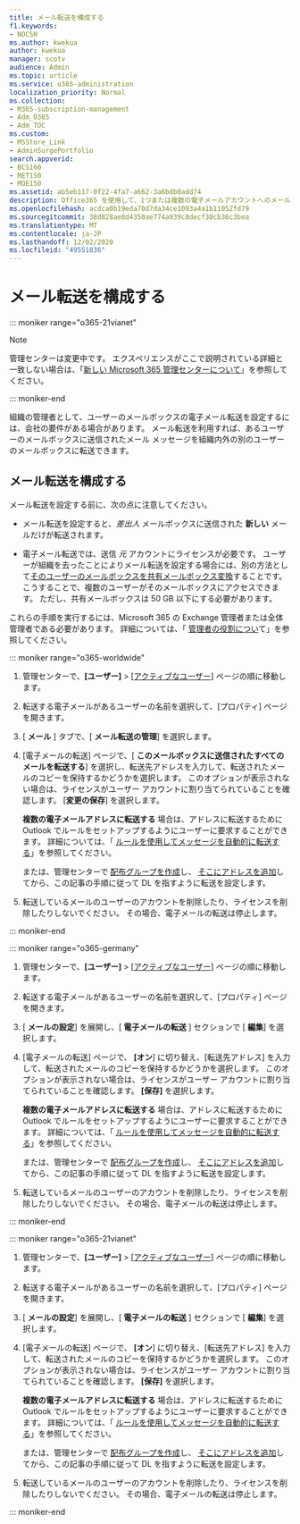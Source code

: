 ```yaml
---
title: メール転送を構成する
f1.keywords:
- NOCSH
ms.author: kwekua
author: kwekua
manager: scotv
audience: Admin
ms.topic: article
ms.service: o365-administration
localization_priority: Normal
ms.collection:
- M365-subscription-management
- Adm_O365
- Adm_TOC
ms.custom:
- MSStore_Link
- AdminSurgePortfolio
search.appverid:
- BCS160
- MET150
- MOE150
ms.assetid: ab5eb117-0f22-4fa7-a662-3a6bdb0add74
description: Office365 を使用して、1つまたは複数の電子メールアカウントへのメール転送を設定します。
ms.openlocfilehash: acdca0b19eda70d7da34ce1093a4a1b11052fd79
ms.sourcegitcommit: 38d828ae8d4350ae774a939c8decf30cb36c3bea
ms.translationtype: MT
ms.contentlocale: ja-JP
ms.lasthandoff: 12/02/2020
ms.locfileid: "49551836"
---
```

# <a name="configure-email-forwarding"></a>メール転送を構成する

::: moniker range="o365-21vianet"

> [!NOTE]
> 管理センターは変更中です。 エクスペリエンスがここで説明されている詳細と一致しない場合は、「[新しい Microsoft 365 管理センターについて](https://docs.microsoft.com/microsoft-365/admin/microsoft-365-admin-center-preview?view=o365-21vianet)」を参照してください。

::: moniker-end
  
組織の管理者として、ユーザーのメールボックスの電子メール転送を設定するには、会社の要件がある場合があります。 メール転送を利用すれば、あるユーザーのメールボックスに送信されたメール メッセージを組織内外の別のユーザーのメールボックスに転送できます。

  
## <a name="configure-email-forwarding"></a>メール転送を構成する

 メール転送を設定する前に、次の点に注意してください。 

- メール転送を設定すると、*差出人* メールボックスに送信された **新しい** メールだけが転送されます。 
    
- 電子メール転送では、送信  *元*  アカウントにライセンスが必要です。 ユーザーが組織を去ったことによりメール転送を設定する場合には、別の方法として[そのユーザーのメールボックスを共有メールボックス変換](convert-user-mailbox-to-shared-mailbox.md)することです。 こうすることで、複数のユーザーがそのメールボックスにアクセスできます。 ただし、共有メールボックスは 50 GB 以下にする必要があります。 
    
これらの手順を実行するには、Microsoft 365 の Exchange 管理者または全体管理者である必要があります。 詳細については、「 [管理者の役割につい](../add-users/about-admin-roles.md)て」を参照してください。

::: moniker range="o365-worldwide"

1. 管理センターで、**[ユーザー]** \> <a href="https://go.microsoft.com/fwlink/p/?linkid=834822" target="_blank">[アクティブなユーザー]</a> ページの順に移動します。
    
2. 転送する電子メールがあるユーザーの名前を選択して、[プロパティ] ページを開きます。 
 
3. [ **メール** ] タブで、[ **メール転送の管理**] を選択します。 
  
4. [電子メールの転送] ページで、[ **このメールボックスに送信されたすべてのメールを転送する**] を選択し、転送先アドレスを入力して、転送されたメールのコピーを保持するかどうかを選択します。 このオプションが表示されない場合は、ライセンスがユーザー アカウントに割り当てられていることを確認します。 [**変更の保存**] を選択します。
    
    **複数の電子メールアドレスに転送する** 場合は、アドレスに転送するために Outlook でルールをセットアップするようにユーザーに要求することができます。 詳細については、「 [ルールを使用してメッセージを自動的に転送する](https://support.microsoft.com/office/45aa9664-4911-4f96-9663-ece42816d746)」を参照してください。 
    
     または、管理センターで [配布グループを作成](../setup/create-distribution-lists.md)し、 [そこにアドレスを追加](add-user-or-contact-to-distribution-list.md)してから、この記事の手順に従って DL を指すように転送を設定します。
    
5. 転送しているメールのユーザーのアカウントを削除したり、ライセンスを削除したりしないでください。  その場合、電子メールの転送は停止します。 

::: moniker-end

::: moniker range="o365-germany"
    
 1.   管理センターで、**[ユーザー]** \> <a href="https://go.microsoft.com/fwlink/p/?linkid=847686" target="_blank">[アクティブなユーザー]</a> ページの順に移動します。 
    
2. 転送する電子メールがあるユーザーの名前を選択して、[プロパティ] ページを開きます。 

3. [ **メールの設定**] を展開し、[ **電子メールの転送** ] セクションで [ **編集**] を選択します。

4. [電子メールの転送] ページで、 **[オン**] に切り替え、[転送先アドレス] を入力して、転送されたメールのコピーを保持するかどうかを選択します。 このオプションが表示されない場合は、ライセンスがユーザー アカウントに割り当てられていることを確認します。 **[保存]** を選択します。
    
    **複数の電子メールアドレスに転送する** 場合は、アドレスに転送するために Outlook でルールをセットアップするようにユーザーに要求することができます。 詳細については、「 [ルールを使用してメッセージを自動的に転送する](https://support.microsoft.com/office/45aa9664-4911-4f96-9663-ece42816d746)」を参照してください。 
    
     または、管理センターで [配布グループを作成](../setup/create-distribution-lists.md)し、 [そこにアドレスを追加](add-user-or-contact-to-distribution-list.md)してから、この記事の手順に従って DL を指すように転送を設定します。
    
5. 転送しているメールのユーザーのアカウントを削除したり、ライセンスを削除したりしないでください。  その場合、電子メールの転送は停止します。    

::: moniker-end

::: moniker range="o365-21vianet"

 1. 管理センターで、**[ユーザー]** \> <a href="https://go.microsoft.com/fwlink/p/?linkid=850628" target="_blank">[アクティブなユーザー]</a> ページの順に移動します。 
    
2. 転送する電子メールがあるユーザーの名前を選択して、[プロパティ] ページを開きます。 

3. [ **メールの設定**] を展開し、[ **電子メールの転送** ] セクションで [ **編集**] を選択します。

4. [電子メールの転送] ページで、 **[オン**] に切り替え、[転送先アドレス] を入力して、転送されたメールのコピーを保持するかどうかを選択します。 このオプションが表示されない場合は、ライセンスがユーザー アカウントに割り当てられていることを確認します。 **[保存]** を選択します。
    
    **複数の電子メールアドレスに転送する** 場合は、アドレスに転送するために Outlook でルールをセットアップするようにユーザーに要求することができます。 詳細については、「 [ルールを使用してメッセージを自動的に転送する](https://support.microsoft.com/office/45aa9664-4911-4f96-9663-ece42816d746)」を参照してください。 
    
     または、管理センターで [配布グループを作成](../setup/create-distribution-lists.md)し、 [そこにアドレスを追加](add-user-or-contact-to-distribution-list.md)してから、この記事の手順に従って DL を指すように転送を設定します。
    
5. 転送しているメールのユーザーのアカウントを削除したり、ライセンスを削除したりしないでください。  その場合、電子メールの転送は停止します。 

::: moniker-end 
